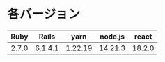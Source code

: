 # 各バージョン
| Ruby  | Rails   | yarn    | node.js | react  |
| ----- | ------- | ------- | ------- | ------ |
| 2.7.0 | 6.1.4.1 | 1.22.19 | 14.21.3 | 18.2.0 |
